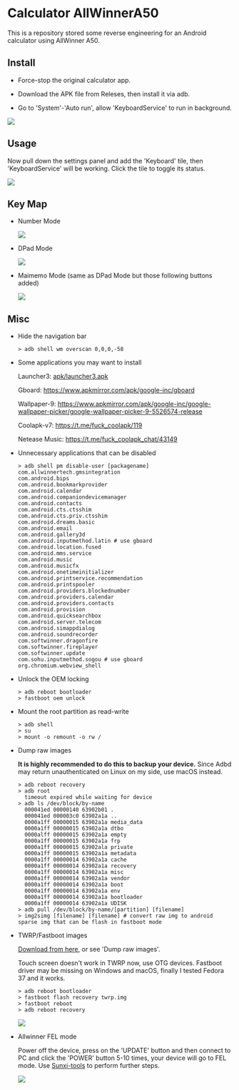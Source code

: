 # Calculator AllWinnerA50

This is a repository stored some reverse engineering for an Android calculator using AllWinner A50.

## Install

- Force-stop the original calculator app.

- Download the APK file from Releses, then install it via adb.

- Go to 'System'-'Auto run', allow 'KeyboardService' to run in background.

![](art/autorun.webp)

## Usage

Now pull down the settings panel and add the 'Keyboard' tile, then 'KeyboardService' will be working. Click the tile to toggle its status.

![](art/tile.webp)

## Key Map

- Number Mode

  ![](art/number-mode.webp)

- DPad Mode

  ![](art/dpad-mode.webp)

- Maimemo Mode (same as DPad Mode but those following buttons added)

  ![](art/maimemo-mode.webp)

## Misc

- Hide the navigation bar

  ```shell
  > adb shell wm overscan 0,0,0,-58
  ```

- Some applications you may want to install

  Launcher3: [apk/launcher3.apk](apk/launcher3.apk)

  Gboard: https://www.apkmirror.com/apk/google-inc/gboard

  Wallpaper-9: https://www.apkmirror.com/apk/google-inc/google-wallpaper-picker/google-wallpaper-picker-9-5526574-release

  Coolapk-v7: https://t.me/fuck_coolapk/119

  Netease Music: https://t.me/fuck_coolapk_chat/43149

- Unnecessary applications that can be disabled

  ```shell
  > adb shell pm disable-user [packagename]
  com.allwinnertech.gmsintegration
  com.android.bips
  com.android.bookmarkprovider
  com.android.calendar
  com.android.companiondevicemanager
  com.android.contacts
  com.android.cts.ctsshim
  com.android.cts.priv.ctsshim
  com.android.dreams.basic
  com.android.email
  com.android.gallery3d
  com.android.inputmethod.latin # use gboard
  com.android.location.fused
  com.android.mms.service
  com.android.music
  com.android.musicfx
  com.android.onetimeinitializer
  com.android.printservice.recommendation
  com.android.printspooler
  com.android.providers.blockednumber
  com.android.providers.calendar
  com.android.providers.contacts
  com.android.provision
  com.android.quicksearchbox
  com.android.server.telecom
  com.android.simappdialog
  com.android.soundrecorder
  com.softwinner.dragonfire
  com.softwinner.fireplayer
  com.softwinner.update
  com.sohu.inputmethod.sogou # use gboard
  org.chromium.webview_shell
  ```

- Unlock the OEM locking

  ```shell
  > adb reboot bootloader
  > fastboot oem unlock
  ```

- Mount the root partition as read-write

  ```shell
  > adb shell
  > su
  > mount -o remount -o rw /
  ```

- Dump raw images

  **It is highly recommended to do this to backup your device.** Since Adbd may return unauthenticated on Linux on my side, use macOS instead.

  ```shell
  > adb reboot recovery
  > adb root
    timeout expired while waiting for device
  > adb ls /dev/block/by-name
    000041ed 00000140 63902b01 .
    000041ed 000003c0 63902a1a ..
    0000a1ff 00000015 63902a1a media_data
    0000a1ff 00000015 63902a1a dtbo
    0000alff 00000015 63902a1a empty
    0000a1ff 00000015 63902a1a frp
    0000a1ff 00000015 63902ala private
    0000a1ff 00000015 63902a1a metadata
    0000a1ff 00000014 63902a1a cache
    0000a1ff 00000014 63902a1a recovery
    0000a1ff 00000014 63902a1a misc
    0000a1ff 00000014 63902a1a vendor
    0000a1ff 00000014 63902a1a boot
    0000a1ff 00000014 63902a1a env
    0000a1ff 00000014 63902a1a bootloader
    0000a1ff 00000014 63902a1a UDISK
  > adb pull /dev/block/by-name/[partition] [filename]
  > img2simg [filename] [filename] # convert raw img to android sparse img that can be flash in fastboot mode
  ```

- TWRP/Fastboot images

  [Download from here](https://drive.lz233.ac.cn/%E5%B7%A5%E7%A8%8B/%E5%88%B7%E6%9C%BA%E7%9B%B8%E5%85%B3/allwinnera50/fastboot), or see 'Dump raw images'.

  Touch screen doesn't work in TWRP now, use OTG devices. Fastboot driver may be missing on Windows and macOS, finally I tested Fedora 37 and it works.

  ```shell
  > adb reboot bootloader
  > fastboot flash recovery twrp.img
  > fastboot reboot
  > adb reboot recovery
  ```
  
  ![](art/twrp.webp)

- Allwinner FEL mode

  Power off the device, press on the 'UPDATE' button and then connect to PC and click the 'POWER' button 5-10 times, your device will go to FEL mode. Use [Sunxi-tools](https://github.com/linux-sunxi/sunxi-tools) to perform further steps.

  ![](art/board.webp)